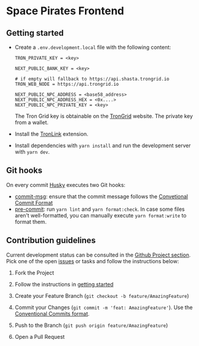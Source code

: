 # Space Pirates Frontend

## Getting started

- Create a `.env.development.local` file with the following content:

    ```env
    TRON_PRIVATE_KEY = <key>

    NEXT_PUBLIC_BANK_KEY = <key>

    # if empty will fallback to https://api.shasta.trongrid.io 
    TRON_WEB_NODE = https://api.trongrid.io

    NEXT_PUBLIC_NPC_ADDRESS = <base58_address>
    NEXT_PUBLIC_NPC_ADDRESS_HEX = <0x....>
    NEXT_PUBLIC_NPC_PRIVATE_KEY = <key>
    ```
    The Tron Grid key is obtainable on the [TronGrid](https://www.trongrid.io/) website. The private key from a wallet.

- Install the [TronLink](https://chrome.google.com/webstore/detail/tronlink/ibnejdfjmmkpcnlpebklmnkoeoihofec) extension.

- Install dependencies with `yarn install` and run the development server with `yarn dev`.

## Git hooks

On every commit [Husky](https://github.com/typicode/husky) executes two Git hooks: 

- [commit-msg](/.husky/commit-msg): ensure that the commit message follows the [Convetional Commit Format](https://www.conventionalcommits.org/en/v1.0.0/)
- [pre-commit](.husky/pre-commit): run `yarn lint` and `yarn format:check`. In case some files aren't well-formatted, you can manually execute `yarn format:write` to format them.

## Contribution guidelines

Current development status can be consulted in the [Github Project section](https://github.com/orgs/DeFi-Space-Pirates/projects/1). Pick one of the open [issues](https://github.com/DeFi-Space-Pirates/space-pirates-frontend/issues) or tasks and follow the instructions below:

1. Fork the Project

2. Follow the instructions in [getting started](#getting-started)

3. Create your Feature Branch (`git checkout -b feature/AmazingFeature`)

4. Commit your Changes (`git commit -m 'feat: AmazingFeature'`). Use the [Conventional Commits format](https://www.conventionalcommits.org/en/v1.0.0/).

5. Push to the Branch (`git push origin feature/AmazingFeature`)

6. Open a Pull Request
